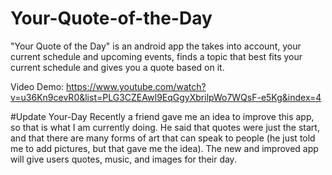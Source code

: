 # Your-Quote-of-the-Day
"Your Quote of the Day" is an android app the takes into account, your current schedule and upcoming events, finds a topic that best fits your current schedule and gives you a quote based on it.

Video Demo: https://www.youtube.com/watch?v=u36Kn9cevR0&list=PLG3CZEAwI9EqGgyXbrilpWo7WQsF-e5Kg&index=4

#Update Your-Day
Recently a friend gave me an idea to improve this app, so that is what I am currently doing. He said that quotes were just the start, and that there are many forms of art that can speak to people (he just told me to add pictures, but that gave me the idea). The new and improved app will give users quotes, music, and images for their day.

